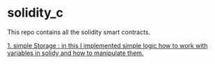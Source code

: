 # solidity_c
This repo contains all the solidity smart contracts.

<a href="https://github.com/suryaadev/solidity_c/blob/master/contracts/SimpleStorage.sol"> 1. simple Storage : in this I implemented simple logic how to work with variables in solidy and how to manipulate them.</a>

